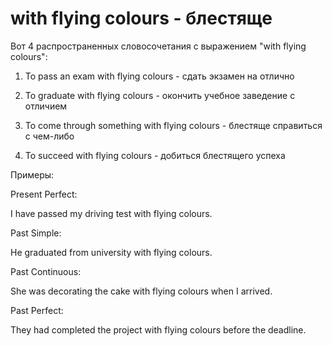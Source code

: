 # with flying colours - блестяще




Вот 4 распространенных словосочетания с выражением "with flying colours":

1. To pass an exam with flying colours - сдать экзамен на отлично

2. To graduate with flying colours - окончить учебное заведение с отличием

3. To come through something with flying colours - блестяще справиться с чем-либо

4. To succeed with flying colours - добиться блестящего успеха

Примеры:

Present Perfect:

I have passed my driving test with flying colours.

Past Simple:

He graduated from university with flying colours.

Past Continuous:

She was decorating the cake with flying colours when I arrived.

Past Perfect:

They had completed the project with flying colours before the deadline.